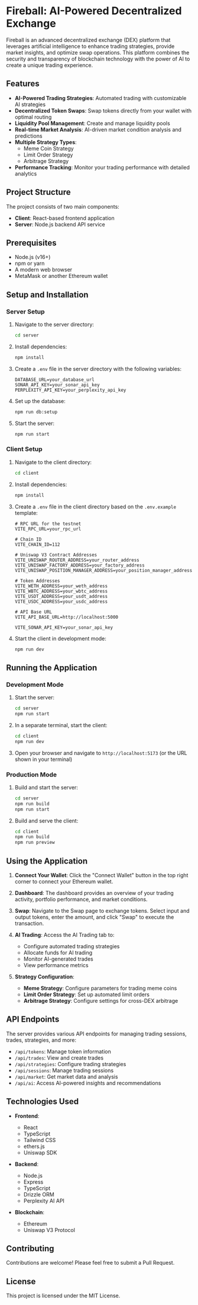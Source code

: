 # Fireball: AI-Powered Decentralized Exchange

Fireball is an advanced decentralized exchange (DEX) platform that leverages artificial intelligence to enhance trading strategies, provide market insights, and optimize swap operations. This platform combines the security and transparency of blockchain technology with the power of AI to create a unique trading experience.

## Features

- **AI-Powered Trading Strategies**: Automated trading with customizable AI strategies
- **Decentralized Token Swaps**: Swap tokens directly from your wallet with optimal routing
- **Liquidity Pool Management**: Create and manage liquidity pools
- **Real-time Market Analysis**: AI-driven market condition analysis and predictions
- **Multiple Strategy Types**:
  - Meme Coin Strategy
  - Limit Order Strategy
  - Arbitrage Strategy
- **Performance Tracking**: Monitor your trading performance with detailed analytics

## Project Structure

The project consists of two main components:

- **Client**: React-based frontend application
- **Server**: Node.js backend API service

## Prerequisites

- Node.js (v16+)
- npm or yarn
- A modern web browser
- MetaMask or another Ethereum wallet

## Setup and Installation

### Server Setup

1. Navigate to the server directory:

   ```bash
   cd server
   ```

2. Install dependencies:

   ```bash
   npm install
   ```

3. Create a `.env` file in the server directory with the following variables:

   ```
   DATABASE_URL=your_database_url
   SONAR_API_KEY=your_sonar_api_key
   PERPLEXITY_API_KEY=your_perplexity_api_key
   ```

4. Set up the database:

   ```bash
   npm run db:setup
   ```

5. Start the server:
   ```bash
   npm run start
   ```

### Client Setup

1. Navigate to the client directory:

   ```bash
   cd client
   ```

2. Install dependencies:

   ```bash
   npm install
   ```

3. Create a `.env` file in the client directory based on the `.env.example` template:

   ```
   # RPC URL for the testnet
   VITE_RPC_URL=your_rpc_url

   # Chain ID
   VITE_CHAIN_ID=112

   # Uniswap V3 Contract Addresses
   VITE_UNISWAP_ROUTER_ADDRESS=your_router_address
   VITE_UNISWAP_FACTORY_ADDRESS=your_factory_address
   VITE_UNISWAP_POSITION_MANAGER_ADDRESS=your_position_manager_address

   # Token Addresses
   VITE_WETH_ADDRESS=your_weth_address
   VITE_WBTC_ADDRESS=your_wbtc_address
   VITE_USDT_ADDRESS=your_usdt_address
   VITE_USDC_ADDRESS=your_usdc_address

   # API Base URL
   VITE_API_BASE_URL=http://localhost:5000

   VITE_SONAR_API_KEY=your_sonar_api_key
   ```

4. Start the client in development mode:
   ```bash
   npm run dev
   ```

## Running the Application

### Development Mode

1. Start the server:

   ```bash
   cd server
   npm run start
   ```

2. In a separate terminal, start the client:

   ```bash
   cd client
   npm run dev
   ```

3. Open your browser and navigate to `http://localhost:5173` (or the URL shown in your terminal)

### Production Mode

1. Build and start the server:

   ```bash
   cd server
   npm run build
   npm run start
   ```

2. Build and serve the client:
   ```bash
   cd client
   npm run build
   npm run preview
   ```

## Using the Application

1. **Connect Your Wallet**: Click the "Connect Wallet" button in the top right corner to connect your Ethereum wallet.

2. **Dashboard**: The dashboard provides an overview of your trading activity, portfolio performance, and market conditions.

3. **Swap**: Navigate to the Swap page to exchange tokens. Select input and output tokens, enter the amount, and click "Swap" to execute the transaction.

4. **AI Trading**: Access the AI Trading tab to:

   - Configure automated trading strategies
   - Allocate funds for AI trading
   - Monitor AI-generated trades
   - View performance metrics

5. **Strategy Configuration**:
   - **Meme Strategy**: Configure parameters for trading meme coins
   - **Limit Order Strategy**: Set up automated limit orders
   - **Arbitrage Strategy**: Configure settings for cross-DEX arbitrage

## API Endpoints

The server provides various API endpoints for managing trading sessions, trades, strategies, and more:

- `/api/tokens`: Manage token information
- `/api/trades`: View and create trades
- `/api/strategies`: Configure trading strategies
- `/api/sessions`: Manage trading sessions
- `/api/market`: Get market data and analysis
- `/api/ai`: Access AI-powered insights and recommendations

## Technologies Used

- **Frontend**:

  - React
  - TypeScript
  - Tailwind CSS
  - ethers.js
  - Uniswap SDK

- **Backend**:

  - Node.js
  - Express
  - TypeScript
  - Drizzle ORM
  - Perplexity AI API

- **Blockchain**:
  - Ethereum
  - Uniswap V3 Protocol

## Contributing

Contributions are welcome! Please feel free to submit a Pull Request.

## License

This project is licensed under the MIT License.
